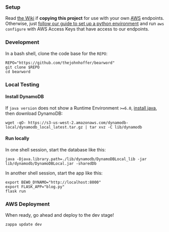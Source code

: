 ### Setup

Read [the Wiki](https://github.com/thejohnhoffer/bewo/wiki) if **copying this project** for use with your own [AWS](https://en.wikipedia.org/wiki/Amazon_Web_Services) endpoints. Otherwise, just [follow our guide to set up a python environment](https://github.com/thejohnhoffer/bearword/wiki/Python-Setup) and run `aws configure` with AWS Access Keys that have access to our endpoints.

### Development

In a bash shell, clone the code base for the `REPO`:

```
REPO="https://github.com/thejohnhoffer/bearword"
git clone $REPO
cd bearword
```

### Local Testing

#### Install DynamoDB

If `java version` does not show a Runtime Environment `>=6.0`, [install java](https://www.java.com/en/download/), then download DynamoDB:

```
wget -qO- https://s3-us-west-2.amazonaws.com/dynamodb-local/dynamodb_local_latest.tar.gz | tar xvz -C lib/dynamodb
```

#### Run locally

In one shell session, start the database like this:

```
java -Djava.library.path=./lib/dynamodb/DynamoDBLocal_lib -jar lib/dynamodb/DynamoDBLocal.jar -sharedDb
```

In another shell session, start the app like this:
```
export BEWO_DYNAMO="http://localhost:8000"
export FLASK_APP="blog.py"
flask run
```

### AWS Deployment

When ready, go ahead and deploy to the dev stage!

```
zappa update dev
```
